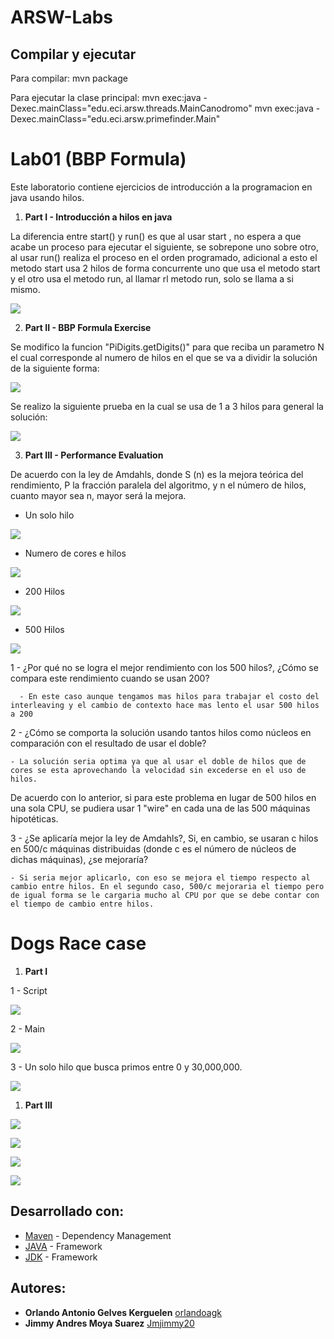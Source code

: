 
# ARSW-Labs

## Compilar y ejecutar

Para compilar: mvn package

Para ejecutar la clase principal: mvn exec:java -Dexec.mainClass="edu.eci.arsw.threads.MainCanodromo"
                                  mvn exec:java -Dexec.mainClass="edu.eci.arsw.primefinder.Main"

# Lab01 (BBP Formula)

Este laboratorio contiene ejercicios de introducción a la programacion en java usando hilos.

1. **Part I - Introducción a hilos en java**

La diferencia entre start() y run() es que al usar start , no espera a que acabe un proceso para ejecutar el siguiente, se sobrepone uno sobre otro, al usar run() realiza el proceso en el orden programado, adicional a esto el metodo start usa 2 hilos de forma concurrente uno que usa el metodo start y el otro usa el metodo run, al llamar rl metodo run, solo se llama a si mismo.

![](Capturas/Captura.PNG)

2. **Part II - BBP Formula Exercise**

Se modifico la funcion "PiDigits.getDigits()" para que reciba un parametro N el cual corresponde al numero de hilos en el que se va a dividir la solución de la siguiente forma:

![](Capturas/getDigits.PNG)

Se realizo la siguiente prueba en la cual se usa de 1 a 3 hilos para general la solución:

![](Capturas/PruebaDigits.PNG)

3. **Part III - Performance Evaluation**

  De acuerdo con la ley de Amdahls, donde S (n) es la mejora teórica del rendimiento, P la fracción paralela del algoritmo, y n el número de hilos, cuanto mayor sea n, mayor será la mejora.
  
  - Un solo hilo
  
  ![](Capturas/VM1.PNG)
  
  - Numero de cores e hilos
  
  ![](Capturas/VM2.PNG)
  
  - 200 Hilos
  
  ![](Capturas/VM3.PNG)
  
  - 500 Hilos
  
  ![](Capturas/VM4.PNG)
  
  1 - ¿Por qué no se logra el mejor rendimiento con los 500 hilos?, ¿Cómo se compara este rendimiento cuando se usan 200?
  
      - En este caso aunque tengamos mas hilos para trabajar el costo del interleaving y el cambio de contexto hace mas lento el usar 500 hilos a 200
  
  2 - ¿Cómo se comporta la solución usando tantos hilos como núcleos en comparación con el resultado de usar el doble?
  
    - La solución seria optima ya que al usar el doble de hilos que de cores se esta aprovechando la velocidad sin excederse en el uso de hilos.
  
   De acuerdo con lo anterior, si para este problema en lugar de 500 hilos en una sola CPU, se pudiera usar 1 "wire" en cada una de las 500 máquinas hipotéticas.
   
   
  3 - ¿Se aplicaría mejor la ley de Amdahls?, Si, en cambio, se usaran c hilos en 500/c máquinas distribuidas (donde c es el número de núcleos de dichas máquinas), ¿se mejoraría?
  
    - Si seria mejor aplicarlo, con eso se mejora el tiempo respecto al cambio entre hilos. En el segundo caso, 500/c mejoraria el tiempo pero de igual forma se le cargaria mucho al CPU por que se debe contar con el tiempo de cambio entre hilos.
  
    
# Dogs Race case

1. **Part I**

1 - Script

![](Capturas/PrimeFinder.PNG)

2 - Main

![](Capturas/PrimeMain.PNG)

3 - Un solo hilo que busca primos entre 0 y 30,000,000. 

![](Capturas/CPU1.jpeg)

1. **Part III**

![](Capturas/ui.PNG)

![](Capturas/uiRes.PNG)

![](Capturas/code.PNG)

![](Capturas/stop.PNG)



## Desarrollado con:

* [Maven](https://maven.apache.org/) - Dependency Management
* [JAVA](https://www.java.com/es/download) - Framework
* [JDK](https://www.oracle.com/technetwork/java/javase/downloads/jdk8-downloads-2133151.html) - Framework

## Autores:

* **Orlando Antonio Gelves Kerguelen**  [orlandoagk](https://github.com/orlandoagk)
* **Jimmy Andres Moya Suarez**  [Jmjimmy20](https://github.com/Jmjimmy20)





